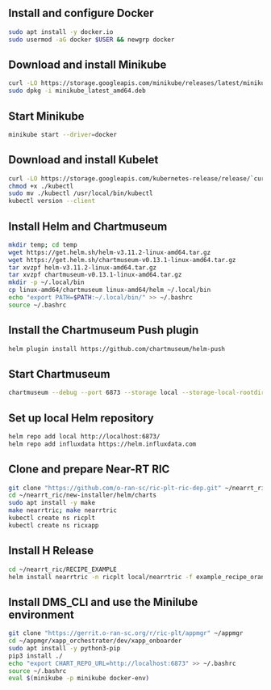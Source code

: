 ## Install and configure Docker
```bash
sudo apt install -y docker.io 
sudo usermod -aG docker $USER && newgrp docker
```
## Download and install Minikube
```bash
curl -LO https://storage.googleapis.com/minikube/releases/latest/minikube_latest_amd64.deb
sudo dpkg -i minikube_latest_amd64.deb
```
## Start Minikube
```bash
minikube start --driver=docker
```
## Download and install Kubelet 
```bash
curl -LO https://storage.googleapis.com/kubernetes-release/release/`curl -s https://storage.googleapis.com/kubernetes-release/release/stable.txt`/bin/linux/amd64/kubectl
chmod +x ./kubectl
sudo mv ./kubectl /usr/local/bin/kubectl
kubectl version --client
```
## Install Helm and Chartmuseum
```bash
mkdir temp; cd temp
wget https://get.helm.sh/helm-v3.11.2-linux-amd64.tar.gz
wget https://get.helm.sh/chartmuseum-v0.13.1-linux-amd64.tar.gz
tar xvzpf helm-v3.11.2-linux-amd64.tar.gz
tar xvzpf chartmuseum-v0.13.1-linux-amd64.tar.gz
mkdir -p ~/.local/bin
cp linux-amd64/chartmuseum linux-amd64/helm ~/.local/bin
echo "export PATH=$PATH:~/.local/bin/" >> ~/.bashrc
source ~/.bashrc
```
## Install the Chartmuseum Push plugin
```bash
helm plugin install https://github.com/chartmuseum/helm-push
```
## Start Chartmuseum 
```bash
chartmuseum --debug --port 6873 --storage local --storage-local-rootdir $HOME/helm/chartsmuseum/ &
```
## Set up local Helm repository 
```bash
helm repo add local http://localhost:6873/
helm repo add influxdata https://helm.influxdata.com
```
## Clone and prepare Near-RT RIC
```bash
git clone "https://github.com/o-ran-sc/ric-plt-ric-dep.git" ~/nearrt_ric
cd ~/nearrt_ric/new-installer/helm/charts
sudo apt install -y make
make nearrtric; make nearrtric
kubectl create ns ricplt
kubectl create ns ricxapp
```
## Install H Release
```bash
cd ~/nearrt_ric/RECIPE_EXAMPLE
helm install nearrtric -n ricplt local/nearrtric -f example_recipe_oran_h_release.yaml --values ~/nearrt_ric/new-installer/helm-overrides/nearrtric/minimal-nearrt-ric.yaml
```
## Install DMS_CLI and use the Minilube environment
```bash
git clone "https://gerrit.o-ran-sc.org/r/ric-plt/appmgr" ~/appmgr
cd ~/appmgr/xapp_orchestrater/dev/xapp_onboarder
sudo apt install -y python3-pip
pip3 install ./
echo "export CHART_REPO_URL=http://localhost:6873" >> ~/.bashrc
source ~/.bashrc
eval $(minikube -p minikube docker-env)
```
